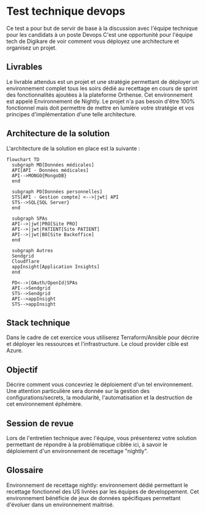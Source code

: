 # Test technique devops

Ce test a pour but de servir de base à la discussion avec l'équipe technique pour les candidats à un poste Devops
C'est une opportunité pour l'équipe tech de Digikare de voir comment vous déployez une architecture et organisez un projet.

## Livrables

Le livrable attendus est un projet et une stratégie permettant de déployer un environnement complet tous les soirs dédié au recettage en cours de sprint des fonctionnalités ajoutées à la plateforme Orthense. Cet environnement est appelé Environnement de Nightly.
Le projet n'a pas besoin d'être 100% fonctionnel mais doit permettre de mettre en lumière votre stratégie et vos principes d'implémentation d'une telle architecture.

## Architecture de la solution

L'architecture de la solution en place est la suivante :

```mermaid
flowchart TD
  subgraph MD[Données médicales]
  API[API - Données médicales]
  API-->MONGO{MongoDB}
  end

  subgraph PD[Données personnelles]
  STS[API - Gestion compte] <-->|jwt| API
  STS-->SQL{SQL Server}
  end
  
  subgraph SPAs
  API-->|jwt|PRO[Site PRO]
  API-->|jwt|PATIENT[Site PATIENT]
  API-->|jwt|BO[Site Backoffice]
  end

  subgraph Autres
  Sendgrid
  Cloudflare
  appInsight[Application Insights]
  end

  PD<-->|OAuth/OpenId|SPAs
  API-->Sendgrid
  STS-->Sendgrid
  API-->appInsight
  STS-->appInsight
```

## Stack technique

Dans le cadre de cet exercice vous utiliserez Terraform/Ansible pour décrire et déployer les ressources et l'infrastructure.
Le cloud provider cible est Azure.

## Objectif

Décrire comment vous concevriez le déploiement d'un tel environnement. Une attention particulière sera donnée sur la gestion des configurations/secrets, la modularité, l'automatisation et la destruction de cet environnement éphémère.

## Session de revue

Lors de l'entretien technique avec l'équipe, vous présenterez votre solution permettant de répondre à la problématique ciblée ici, à savoir le déploiement d'un environnement de recettage "nightly".

## Glossaire

Environnement de recettage nightly: environnement dédié permettant le recettage fonctionnel des US livrées par les équipes de developpement. Cet environnement bénéficie de jeux de données spécifiques permettant d'évoluer dans un environnement maitrisé.
